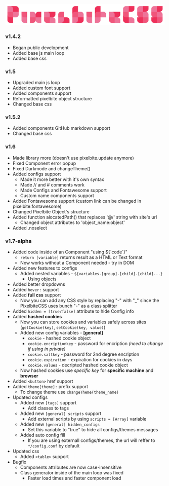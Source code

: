 ![image](https://raw.githubusercontent.com/Pixelbite-CSS/.github/main/banner-yellow.png)

### v1.4.2
- Began public development
- Added base js main loop
- Added base css

### v1.5
- Upgraded main js loop
- Added custom font support
- Added components support
- Reformatted pixelbite object structure
- Changed base css

### v1.5.2
- Added components GitHub markdown support
- Changed base css

### v1.6
- Made library more (doesn't use pixelbite.update anymore)
- Fixed Component error popup
- Fixed Darkmode and changeTheme()
- Added configs support
    - Made it more better with it's own syntax
    - Made // and # comments work
    - Made Configs and Fontawesome support
    - Custom name components support
- Added Fontawesome support (custom link can be changed in pixelbite.fontawesome) 
- Changed Pixelbite Object's structure
- Added function alocatedPath() that replaces '@/' string with site's url
    - Changed object attributes to 'object_name:object'
- Added .noselect

### v1.7-alpha
- Added code inside of an Component "using ${\`code\`}"
    - `return [variable]` returns result as a HTML or Text format
    - Now works without a Component needed - try in DOM
- Added new features to configs 
    - Added nested variables - `${variables.[group].[child].[child]...}`
        - Using objects
- Added better dropdowns
- Added `hover:` support
- Added **full css** support
    - Now you can add any CSS style by replacing "-" with "_" since the PixelbiteCSS uses bunch "-" as a class splitter
- Added `hidden = [true/false]` attribute to hide Config info
- Added **hashed cookies**
    - Now you can store cookies and variables safely across sites (`getCookie(key)`, `setCookie(key, value)`)
    - Added new config variables - **[general]**
      - `cookie` - hashed cookie object
      - `cookie.encriptionkey` - password for encription *(need to change if using in private)*
      - `cookie.saltkey` - password for 2nd degree encription
      - `cookie.expiration` - expiration for cookies in days
      - `cookie.values` - decripted hashed cookie object
  - Now hashed cookies use _specific key_ for **specific machine** and **browser**
- Added `<button>` href support
- Added `theme[theme]:` prefix support
    - To change theme use `changeTheme(theme_name)`
- Updated configs
    - Added new `[tags]` support
        - Add classes to tags
    - Added new `[general] scripts` support
        - Add external scripts by using `scripts = [Array]` variable
    - Added new `[general] hidden_configs`
        - Set this variable to "true" to hide all configs/themes messages
    - Added auto config fill
        - If you are using externall configs/themes, the url will reffer to `*/config.conf` by default 
- Updated css
    - Added `<table>` support
- Bugfix
    - Components attributes are now case-insensitive
    - Class generator inside of the main loop was fixed
      - Faster load times and faster component load
